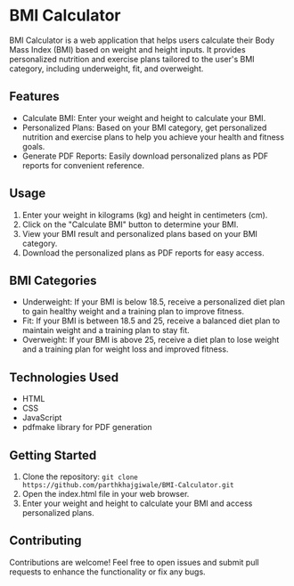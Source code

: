 # BMI Calculator

BMI Calculator is a web application that helps users calculate their Body Mass Index (BMI) based on weight and height inputs. It provides personalized nutrition and exercise plans tailored to the user's BMI category, including underweight, fit, and overweight.

## Features

- Calculate BMI: Enter your weight and height to calculate your BMI.
- Personalized Plans: Based on your BMI category, get personalized nutrition and exercise plans to help you achieve your health and fitness goals.
- Generate PDF Reports: Easily download personalized plans as PDF reports for convenient reference.

## Usage

1. Enter your weight in kilograms (kg) and height in centimeters (cm).
2. Click on the "Calculate BMI" button to determine your BMI.
3. View your BMI result and personalized plans based on your BMI category.
4. Download the personalized plans as PDF reports for easy access.

## BMI Categories

- Underweight: If your BMI is below 18.5, receive a personalized diet plan to gain healthy weight and a training plan to improve fitness.
- Fit: If your BMI is between 18.5 and 25, receive a balanced diet plan to maintain weight and a training plan to stay fit.
- Overweight: If your BMI is above 25, receive a diet plan to lose weight and a training plan for weight loss and improved fitness.

## Technologies Used

- HTML
- CSS
- JavaScript
- pdfmake library for PDF generation

## Getting Started

1. Clone the repository: `git clone https://github.com/parthkhajgiwale/BMI-Calculator.git`
2. Open the index.html file in your web browser.
3. Enter your weight and height to calculate your BMI and access personalized plans.

## Contributing

Contributions are welcome! Feel free to open issues and submit pull requests to enhance the functionality or fix any bugs.

